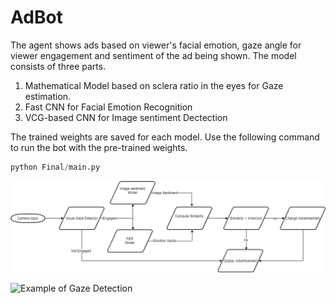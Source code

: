 # AdBot
The agent shows ads based on viewer's facial emotion, gaze angle for viewer engagement and sentiment of the ad being shown. The model consists of three parts.

1. Mathematical Model based on sclera ratio in the eyes for Gaze estimation.
2. Fast CNN for Facial Emotion Recognition
3. VCG-based CNN for Image sentiment Dectection

The trained weights are saved for each model. Use the following command to run the bot with the pre-trained weights. 
```Python
python Final/main.py
```
![Workflow](Images/workflow.png)

![Example of Gaze Detection](Images/)
